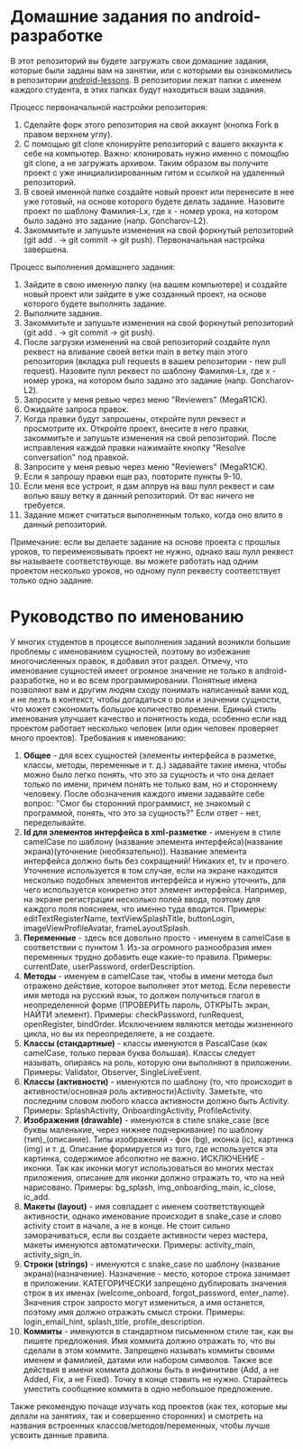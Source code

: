 # Домашние задания по android-разработке

В этот репозиторий вы будете загружать свои домашние задания, которые были заданы вам на занятии, или с которыми вы ознакомились в репозитории [android-lessons](https://github.com/Student-MAD/android-lessons). В репозитории лежат папки с именем каждого студента, в этих папках будут находиться ваши задания.

Процесс первоначальной настройки репозитория:
1. Сделайте форк этого репозитория на свой аккаунт (кнопка Fork в правом верхнем углу).
2. С помощью git clone клонируйте репозиторий с вашего аккаунта к себе на компьютер. Важно: клонировать нужно именно с помощбю git clone, а не загружать архивом. Таким образом вы получите проект с уже инициализированным гитом и ссылкой на удаленный репозиторий.
3. В своей именной папке создайте новый проект или перенесите в нее уже готовый, на основе которого будете делать задание. Назовите проект по шаблону Фамилия-Lx, где x - номер урока, на котором было задано это задание (напр. Goncharov-L2).
4. Закоммитьте и запушьте изменения на свой форкнутый репозиторий (git add . -> git commit -> git push). Первоначальная настройка завершена.

Процесс выполнения домашнего задания:
1. Зайдите в свою именную папку (на вашем компьютере) и создайте новый проект или зайдите в уже созданный проект, на основе которого будете выполнять задание.
2. Выполните задание.
3. Закоммитьте и запушьте изменения на свой форкнутый репозиторий (git add . -> git commit -> git push).
4. После загрузки изменений на свой репозиторий создайте пулл реквест на вливание своей ветки main в ветку main этого репозитория (вкладка pull requests в вашем репозитории - new pull request). Назовите пулл реквест по шаблону Фамилия-Lx, где x - номер урока, на котором было задано это задание (напр. Goncharov-L2).
5. Запросите у меня ревью через меню "Reviewers" (MegaR1CK).
6. Ожидайте запроса правок.
7. Когда правки будут запрошены, откройте пулл реквест и просмотрите их. Откройте проект, внесите в него правки, закоммитьте и запушьте изменения на свой репозиторий. После исправления каждой правки нажимайте кнопку "Resolve conversation" под правкой.
8. Запросите у меня ревью через меню "Reviewers" (MegaR1CK).
9. Если я запрошу правки еще раз, повторите пункты 9-10.
10. Если меня все устроит, я дам аппрув на ваш пулл реквест и сам волью вашу ветку в данный репозиторий. От вас ничего не требуется.
11. Задание может считаться выполненным только, когда оно влито в данный репозиторий.

Примечание: если вы делаете задание на основе проекта с прошлых уроков, то переименовывать проект не нужно, однако ваш пулл реквест вы называете соответствующе. вы можете работать над одним проектом несколько уроков, но одному пулл реквесту соответствует только одно задание.

# Руководство по именованию
У многих студентов в процессе выполнения заданий возникли большие проблемы с именованием сущностей, поэтому во избежание многочисленных правок, я добавил этот раздел. Отмечу, что именование сущностей имеет огромное значение не только в android-разработке, но и во всем программировании. Понятные имена позволяют вам и другим людям сходу понимать написанный вами код, и не лезть в контекст, чтобы догадаться о роли и значении сущности, что может сэкономить большое количество времени. Единый стиль именования улучшает качество и понятность кода, особенно если над проектом работает несколько человек (или один человек проверяет много проектов).
Требования к именованию:
1. **Общее** - для всех сущностей (элементы интерфейса в разметке, классы, методы, переменные и т. д.) задавайте такие имена, чтобы можно было легко понять, что это за сущность и что она делает только по имени, причем понять не только вам, но и стороннему человеку. После обозначения каждого имени задавайте себе вопрос: "Смог бы сторонний программист, не знакомый с программой, понять, что это за сущность?" Если ответ - нет, переделывайте.
2. **Id для элементов интерфейса в xml-разметке** - именуем в стиле camelCase по шаблону (название элемента интерфейса)(название экрана)(уточнение (необязательно)). Название элемента интерфейса должно быть без сокращений! Никаких et, tv и прочего. Уточнение используется в том случае, если на экране находится несколько подобных элементов интерфейса и нужно уточнить, для чего используется конкретно этот элемент интерфейса. Например, на экране регистрации несколько полей ввода, поэтому для каждого поля поясняем, что именно туда вводится. Примеры: editTextRegisterName, textViewSplashTitle, buttonLogin, imageViewProfileAvatar, frameLayoutSplash.
3. **Переменные** - здесь все довольно просто - именуем в camelCase в соответствии с пунктом 1. Из-за огромного разнообразия имен переменных трудно добавить еще какие-то правила. Примеры: currentDate, userPassword, orderDescription.
4. **Методы** - именуем в camelCase так, чтобы в имени метода был отражено действие, которое выполняет этот метод. Если перевести имя метода на русский язык, то должен получиться глагол в неопределенной форме (ПРОВЕРИТЬ пароль, ОТКРЫТЬ экран, НАЙТИ элемент). Примеры: checkPassword, runRequest, openRegister, bindOrder. Исключением являются методы жизненного цикла, но вы их переопределяете, а не создаете.
5. **Классы (стандартные)** - классы именуются в PascalCase (как camelCase, только первая буква большая). Классы следует называть, опираясь на роль, которую они выполняют в приложении. Примеры: Validator, Observer, SingleLiveEvent.
6. **Классы (активности)** - именуются по шаблону (то, что происходит в активности/основная роль активности)Activity. Заметьте, что последним словом любого класса активности должно быть Activity. Примеры: SplashActivity, OnboardingActivity, ProfileActivity.
7. **Изображения (drawable)** - именуются в стиле snake_case (все буквы маленькие, через нижнее подчеркивание) по шаблону (тип)\_(описание). Типы изображений - фон (bg), иконка (ic), картинка (img) и т. д. Описание формируется из того, где используется эта картинка, содержимое абсолютно не важно. ИСКЛЮЧЕНИЕ - иконки. Так как иконки могут использоваться во многих местах приложения, описание для иконки должно отражать то, что на ней нарисовано. Примеры: bg_splash, img_onboarding_main, ic_close, ic_add.
8. **Макеты (layout)** - имя совпадает с именем соответствующей активности, однако именование происходит в snake_case и слово activity стоит в начале, а не в конце. Не стоит сильно заморачиваться, если вы создаете активности через мастера, макеты именуются автоматически. Примеры: activity_main, activity_sign_in.
9. **Строки (strings)** - именуются с snake_case по шаблону (название экрана)(назначение). Назначение - место, которое строка занимает в приложении. КАТЕГОРИЧЕСКИ запрещено дублировать значения строк в их именах (welcome_onboard, forgot_password, enter_name). Значения строк запросто могут измениться, а имя останется, поэтому имя должно отражать смысл строки. Примеры: login_email_hint, splash_title, profile_description.
10. **Коммиты** - именуются в стандартном письменном стиле так, как вы пишете предложения. Имя коммита должно отражать то, что вы сделали в этом коммите. Запрещено называть коммиты своими именем и фамилией, датами или набором символов. Также все действия в имени коммита должны быть в инфинитиве (Add, а не Added, Fix, а не Fixed). Точку в конце ставить не нужно. Старайтесь уместить сообщение коммита в одно небольшое предложение.

Также рекомендую почаще изучать код проектов (как тех, которые мы делали на занятиях, так и совершенно сторонних) и смотреть на названия встроенных классов/методов/переменных, чтобы лучше усвоить данные правила.
